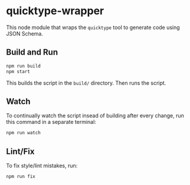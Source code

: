 # quicktype-wrapper

This node module that wraps the `quicktype` tool to generate code using JSON Schema.

## Build and Run

```sh
npm run build
npm start
```

This builds the script in the `build/` directory. Then runs the script.

## Watch

To continually watch the script insead of building after every change,
run this command in a separate terminal:

```sh
npm run watch
```

## Lint/Fix

To fix style/lint mistakes, run:

```sh
npm run fix
```